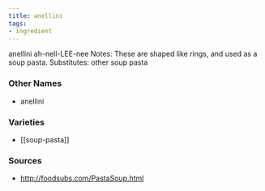 ```yaml
---
title: anellini
tags:
- ingredient
---
```

anellini ah-nell-LEE-nee Notes: These are shaped like rings, and used as a soup pasta. Substitutes: other soup pasta

### Other Names

* anellini

### Varieties

* [[soup-pasta]]

### Sources
* http://foodsubs.com/PastaSoup.html
